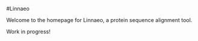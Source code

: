 #Linnaeo

Welcome to the homepage for Linnaeo, a protein sequence alignment tool. 

Work in progress!
